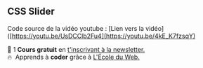 ## CSS Slider

Code source de la vidéo youtube : [Lien vers la vidéo]([https://youtu.be/UsDCClb2Fu4](https://youtu.be/4kE_K7fzsqY)

🚀 1 **Cours gratuit** en [t'inscrivant à la newsletter.](https://www.le-designer-du-web.com/news) <br>
🔥  &nbsp;Apprends à **coder** grâce à [L'École du Web.](https://www.ecole-du-web.net)

